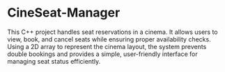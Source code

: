 # CineSeat-Manager
This C++ project handles seat reservations in a cinema. It allows users to view, book, and cancel seats while ensuring proper availability checks. Using a 2D array to represent the cinema layout, the system prevents double bookings and provides a simple, user-friendly interface for managing seat status efficiently.
